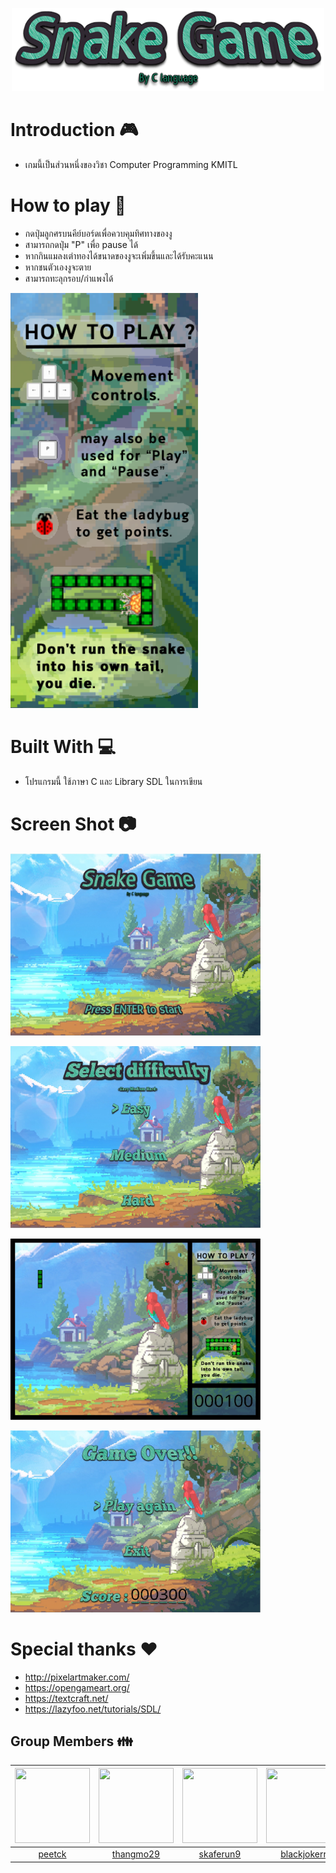 <p align="center"> <img src="image/menu_title.png" width="500"/></p>

# Introduction :video_game:
* เกมนี้เป็นส่วนหนึ่งของวิชา Computer Programming KMITL

# How to play :game_die:
* กดปุ่มลูกศรบนคีย์บอร์ดเพื่อควบคุมทิศทางของงู
* สามารถกดปุ่ม "P" เพื่อ pause ได้
* หากกินแมลงเต่าทองได้ขนาดของงูจะเพิ่มขึ้นและได้รับคะแนน
* หากชนตัวเองงูจะตาย
* สามารถทะลุกรอบ/กําแพงได้
<p align="left"> <img src="image/right_img.png" width="300"/></p>

# Built With :computer:
* โปรแกรมนี้ ใช้ภาษา C และ Library SDL ในการเขียน

# Screen Shot :camera:
<p align="left"> <img src="image/s1.jpg" width="400"/></p>
<p align="left"> <img src="image/s2.jpg" width="400"/></p>
<p align="left"> <img src="image/s3.jpg" width="400"/></p>
<p align="left"> <img src="image/s4.jpg" width="400"/></p>

# Special thanks :heart:
* http://pixelartmaker.com/
* https://opengameart.org/
* https://textcraft.net/
* https://lazyfoo.net/tutorials/SDL/

## Group Members :family:

 |<img src="https://avatars1.githubusercontent.com/u/42176460?s=460&v=4" width="120px" height="120px">|<img src="https://avatars0.githubusercontent.com/u/41448294?s=460&v=4" width="120px" height="120px">|<img src="https://avatars1.githubusercontent.com/u/43022322?s=460&v=4" width="120px" height="120px">|<img src="https://avatars2.githubusercontent.com/u/42561981?s=460&v=4" width="120px" height="120px">|
 |:---:|:---:|:---:|:---:|
|[peetck](https://github.com/peetck)|[thangmo29](https://github.com/thangmo29)|[skaferun9](https://github.com/skaferun9)|[blackjokerr](https://github.com/blackjokerrr)|
